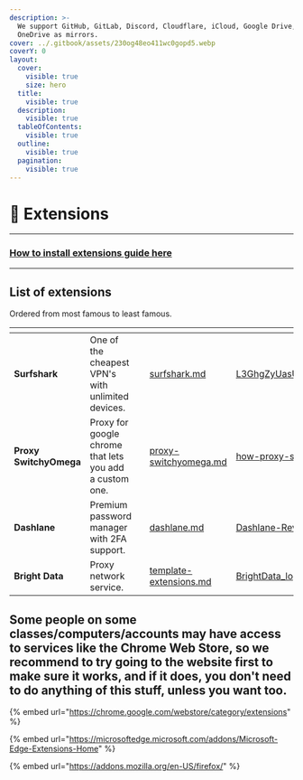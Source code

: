 ```yaml
---
description: >-
  We support GitHub, GitLab, Discord, Cloudflare, iCloud, Google Drive, and
  OneDrive as mirrors.
cover: ../.gitbook/assets/230og48eo411wc0gopd5.webp
coverY: 0
layout:
  cover:
    visible: true
    size: hero
  title:
    visible: true
  description:
    visible: true
  tableOfContents:
    visible: true
  outline:
    visible: true
  pagination:
    visible: true
---
```


# 🧩 Extensions

***

### [How to install extensions guide here](../how-to-install/how-to-install-extension-on-another-browser.md)

***

## List of extensions

Ordered from most famous to least famous.

<table data-view="cards"><thead><tr><th></th><th></th><th></th><th data-hidden data-card-target data-type="content-ref"></th><th data-hidden data-card-cover data-type="files"></th></tr></thead><tbody><tr><td><strong>Surfshark</strong></td><td>One of the cheapest VPN's with unlimited devices.</td><td></td><td><a href="surfshark.md">surfshark.md</a></td><td><a href="../.gitbook/assets/L3GhgZyUasUaDWq7SUDasn.jpg">L3GhgZyUasUaDWq7SUDasn.jpg</a></td></tr><tr><td><strong>Proxy SwitchyOmega</strong></td><td>Proxy for google chrome that lets you add a custom one.</td><td></td><td><a href="proxy-switchyomega.md">proxy-switchyomega.md</a></td><td><a href="../.gitbook/assets/how-proxy-servers-work.jpg">how-proxy-servers-work.jpg</a></td></tr><tr><td><strong>Dashlane</strong></td><td>Premium password manager with 2FA support.</td><td></td><td><a href="dashlane.md">dashlane.md</a></td><td><a href="../.gitbook/assets/Dashlane-Review-2022.jpeg">Dashlane-Review-2022.jpeg</a></td></tr><tr><td><strong>Bright Data</strong></td><td>Proxy network service.</td><td></td><td><a href="template-extensions.md">template-extensions.md</a></td><td><a href="../.gitbook/assets/BrightData_logo_400x400.jpg">BrightData_logo_400x400.jpg</a></td></tr></tbody></table>

## Some people on some classes/computers/accounts may have access to services like the Chrome Web Store, so we recommend to try going to the website first to make sure it works, and if it does, you don't need to do anything of this stuff, unless you want too.

{% embed url="https://chrome.google.com/webstore/category/extensions" %}

{% embed url="https://microsoftedge.microsoft.com/addons/Microsoft-Edge-Extensions-Home" %}

{% embed url="https://addons.mozilla.org/en-US/firefox/" %}
